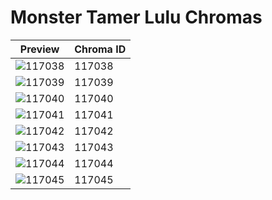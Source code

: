 # Monster Tamer Lulu Chromas

| Preview | Chroma ID |
|---------|-----------|
| ![117038](https://raw.communitydragon.org/latest/plugins/rcp-be-lol-game-data/global/default/v1/champion-chroma-images/117/117038.png) | 117038 |
| ![117039](https://raw.communitydragon.org/latest/plugins/rcp-be-lol-game-data/global/default/v1/champion-chroma-images/117/117039.png) | 117039 |
| ![117040](https://raw.communitydragon.org/latest/plugins/rcp-be-lol-game-data/global/default/v1/champion-chroma-images/117/117040.png) | 117040 |
| ![117041](https://raw.communitydragon.org/latest/plugins/rcp-be-lol-game-data/global/default/v1/champion-chroma-images/117/117041.png) | 117041 |
| ![117042](https://raw.communitydragon.org/latest/plugins/rcp-be-lol-game-data/global/default/v1/champion-chroma-images/117/117042.png) | 117042 |
| ![117043](https://raw.communitydragon.org/latest/plugins/rcp-be-lol-game-data/global/default/v1/champion-chroma-images/117/117043.png) | 117043 |
| ![117044](https://raw.communitydragon.org/latest/plugins/rcp-be-lol-game-data/global/default/v1/champion-chroma-images/117/117044.png) | 117044 |
| ![117045](https://raw.communitydragon.org/latest/plugins/rcp-be-lol-game-data/global/default/v1/champion-chroma-images/117/117045.png) | 117045 |